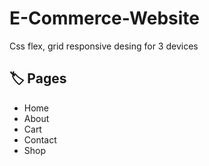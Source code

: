 # E-Commerce-Website

Css flex, grid
responsive desing for 3 devices

<h2>🏷️ Pages</h2>
<ul>
<li>Home</li>
<li>About</li>
<li>Cart</li>
<li>Contact</li>
<li>Shop</li>
</ul>
